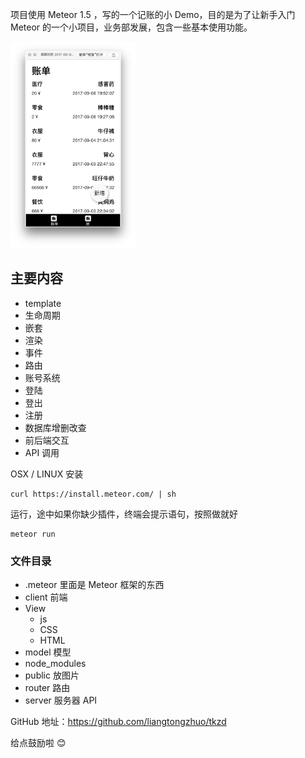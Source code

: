 项目使用 Meteor 1.5 ，写的一个记账的小 Demo，目的是为了让新手入门 Meteor 的一个小项目，业务部发展，包含一些基本使用功能。


<img src="cover.png" style="width:200px">



## 主要内容

- template
 - 生命周期
 - 嵌套
 - 渲染
 - 事件
- 路由
- 账号系统
 - 登陆
 - 登出
 - 注册 
- 数据库增删改查
- 前后端交互
 - API 调用

OSX / LINUX 安装

```
curl https://install.meteor.com/ | sh
```


运行，途中如果你缺少插件，终端会提示语句，按照做就好

```
meteor run 
```

### 文件目录
- .meteor 里面是 Meteor 框架的东西
- client 前端
 - View
     - js
     - CSS
     - HTML 	
- model 模型
- node_modules
- public 放图片
- router 路由
- server 服务器 API



GitHub 地址：https://github.com/liangtongzhuo/tkzd

给点鼓励啦 😊




